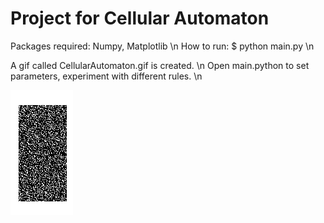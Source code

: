 # Project for Cellular Automaton

Packages required: Numpy, Matplotlib \n
How to run: $ python main.py \n

A gif called CellularAutomaton.gif is created. \n
Open main.python to set parameters, experiment with different rules. \n

![What it should look like:](https://github.com/GiottoFrean/Small-Python-Projects/blob/main/CellularAutomatonInNumpy/DemoCellularAutomaton.gif "DemoGif")
